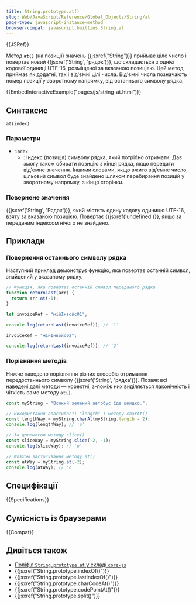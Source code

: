 ```yaml
---
title: String.prototype.at()
slug: Web/JavaScript/Reference/Global_Objects/String/at
page-type: javascript-instance-method
browser-compat: javascript.builtins.String.at
---
```


{{JSRef}}

Метод **`at()`** (на позиції) значень {{jsxref("String")}} приймає ціле число і повертає новий {{jsxref('String', 'рядок')}}, що складається з однієї кодової одиниці UTF-16, розміщеної за вказаною позицією. Цей метод приймає як додатні, так і від'ємні цілі числа. Від'ємні числа позначають номер позиції у зворотному напрямку, від останнього символу рядка.

{{EmbedInteractiveExample("pages/js/string-at.html")}}

## Синтаксис

```js-nolint
at(index)
```

### Параметри

- `index`
  - : Індекс (позиція) символу рядка, який потрібно отримати. Дає змогу також обирати позицію з кінця рядка, якщо передати від'ємне значення. Іншими словами, якщо вжито від'ємне число, цільовий символ буде знайдено шляхом перебирання позицій у зворотному напрямку, з кінця сторінки.

### Повернене значення

{{jsxref('String', 'Рядок')}}, який містить єдину кодову одиницю UTF-16, взяту за вказаною позицією. Повертає {{jsxref('undefined')}}, якщо за переданим індексом нічого не знайдено.

## Приклади

### Повернення останнього символу рядка

Наступний приклад демонструє функцію, яка повертає останній символ, знайдений у вказаному рядку.

```js
// Функція, яка повертає останній символ переданого рядка
function returnLast(arr) {
  return arr.at(-1);
}

let invoiceRef = "мійІнвойс01";

console.log(returnLast(invoiceRef)); // '1'

invoiceRef = "мійІнвойс02";

console.log(returnLast(invoiceRef)); // '2'
```

### Порівняння методів

Нижче наведено порівняння різних способів отримання передостаннього символу {{jsxref('String', 'рядка')}}. Позаяк всі наведені далі методи — коректні, з-поміж них виділяється лаконічність і чіткість саме методу `at()`.

```js
const myString = "Всякий зелений автобус їде швидко.";

// Використання властивості "length" і методу charAt()
const lengthWay = myString.charAt(myString.length - 2);
console.log(lengthWay); // 'о'

// За допомогою методу slice()
const sliceWay = myString.slice(-2, -1);
console.log(sliceWay); // 'о'

// Шляхом застосування методу at()
const atWay = myString.at(-2);
console.log(atWay); // 'о'
```

## Специфікації

{{Specifications}}

## Сумісність із браузерами

{{Compat}}

## Дивіться також

- [Поліфіл `String.prototype.at` у складі `core-js`](https://github.com/zloirock/core-js#ecmascript-string-and-regexp)
- {{jsxref("String.prototype.indexOf()")}}
- {{jsxref("String.prototype.lastIndexOf()")}}
- {{jsxref("String.prototype.charCodeAt()")}}
- {{jsxref("String.prototype.codePointAt()")}}
- {{jsxref("String.prototype.split()")}}
